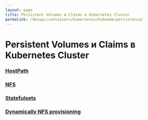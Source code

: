 ```yaml
---
layout: page
title: Persistent Volumes и Claims в Kubernetes Cluster
permalink: /devops/containers/kubernetes/kubeadm/persistence/
---
```


# Persistent Volumes и Claims в Kubernetes Cluster

### [HostPath](/devops/containers/kubernetes/kubeadm/persistence/hostpath/)

### [NFS](/devops/containers/kubernetes/kubeadm/persistence/nfs/)

### [Statefulsets](/devops/containers/kubernetes/kubeadm/persistence/statefulsets/)

### [Dynamically NFS provisioning](/devops/containers/kubernetes/kubeadm/persistence/dynamic-nfs-provisioning/)
